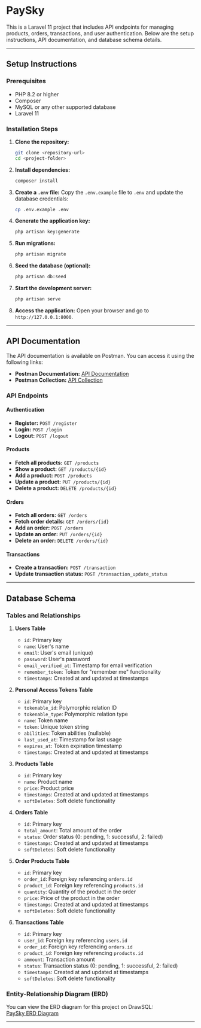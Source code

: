 

# PaySky

This is a Laravel 11 project that includes API endpoints for managing products, orders, transactions, and user authentication. Below are the setup instructions, API documentation, and database schema details.

---

## Setup Instructions

### Prerequisites
- PHP 8.2 or higher
- Composer
- MySQL or any other supported database
- Laravel 11

### Installation Steps

1. **Clone the repository:**
   ```bash
   git clone <repository-url>
   cd <project-folder>
   ```

2. **Install dependencies:**
   ```bash
   composer install
   ```

3. **Create a `.env` file:**
   Copy the `.env.example` file to `.env` and update the database credentials:
   ```bash
   cp .env.example .env
   ```

4. **Generate the application key:**
   ```bash
   php artisan key:generate
   ```

5. **Run migrations:**
   ```bash
   php artisan migrate
   ```

6. **Seed the database (optional):**
   ```bash
   php artisan db:seed
   ```

7. **Start the development server:**
   ```bash
   php artisan serve
   ```

8. **Access the application:**
   Open your browser and go to `http://127.0.0.1:8000`.

---

## API Documentation

The API documentation is available on Postman. You can access it using the following links:

- **Postman Documentation:** [API Documentation](https://web.postman.co/workspace/ee33405a-8f34-412d-8451-a7bafe3348f7/documentation/39361869-497c47ae-a8f1-4bcf-a468-c7efce26b8d1)
- **Postman Collection:** [API Collection](https://web.postman.co/workspace/ee33405a-8f34-412d-8451-a7bafe3348f7/collection/39361869-497c47ae-a8f1-4bcf-a468-c7efce26b8d1?action=share&source=copy-link&creator=39361869)

### API Endpoints

#### Authentication
- **Register:** `POST /register`
- **Login:** `POST /login`
- **Logout:** `POST /logout`

#### Products
- **Fetch all products:** `GET /products`
- **Show a product:** `GET /products/{id}`
- **Add a product:** `POST /products`
- **Update a product:** `PUT /products/{id}`
- **Delete a product:** `DELETE /products/{id}`

#### Orders
- **Fetch all orders:** `GET /orders`
- **Fetch order details:** `GET /orders/{id}`
- **Add an order:** `POST /orders`
- **Update an order:** `PUT /orders/{id}`
- **Delete an order:** `DELETE /orders/{id}`

#### Transactions
- **Create a transaction:** `POST /transaction`
- **Update transaction status:** `POST /transaction_update_status`

---

## Database Schema

### Tables and Relationships

1. **Users Table**
   - `id`: Primary key
   - `name`: User's name
   - `email`: User's email (unique)
   - `password`: User's password
   - `email_verified_at`: Timestamp for email verification
   - `remember_token`: Token for "remember me" functionality
   - `timestamps`: Created at and updated at timestamps

2. **Personal Access Tokens Table**
   - `id`: Primary key
   - `tokenable_id`: Polymorphic relation ID
   - `tokenable_type`: Polymorphic relation type
   - `name`: Token name
   - `token`: Unique token string
   - `abilities`: Token abilities (nullable)
   - `last_used_at`: Timestamp for last usage
   - `expires_at`: Token expiration timestamp
   - `timestamps`: Created at and updated at timestamps

3. **Products Table**
   - `id`: Primary key
   - `name`: Product name
   - `price`: Product price
   - `timestamps`: Created at and updated at timestamps
   - `softDeletes`: Soft delete functionality

4. **Orders Table**
   - `id`: Primary key
   - `total_amount`: Total amount of the order
   - `status`: Order status (0: pending, 1: successful, 2: failed)
   - `timestamps`: Created at and updated at timestamps
   - `softDeletes`: Soft delete functionality

5. **Order Products Table**
   - `id`: Primary key
   - `order_id`: Foreign key referencing `orders.id`
   - `product_id`: Foreign key referencing `products.id`
   - `quantity`: Quantity of the product in the order
   - `price`: Price of the product in the order
   - `timestamps`: Created at and updated at timestamps
   - `softDeletes`: Soft delete functionality

6. **Transactions Table**
   - `id`: Primary key
   - `user_id`: Foreign key referencing `users.id`
   - `order_id`: Foreign key referencing `orders.id`
   - `product_id`: Foreign key referencing `products.id`
   - `ammount`: Transaction amount
   - `status`: Transaction status (0: pending, 1: successful, 2: failed)
   - `timestamps`: Created at and updated at timestamps
   - `softDeletes`: Soft delete functionality

### Entity-Relationship Diagram (ERD)
You can view the ERD diagram for this project on DrawSQL:  
[PaySky ERD Diagram](https://drawsql.app/teams/backend-110/diagrams/paysky)

---
